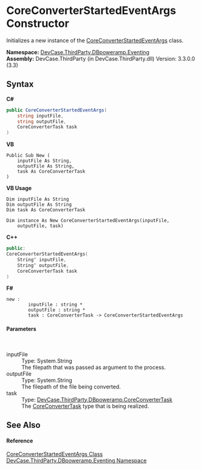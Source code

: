 # CoreConverterStartedEventArgs Constructor 
 

Initializes a new instance of the <a href="T_DevCase_ThirdParty_DBpoweramp_Eventing_CoreConverterStartedEventArgs">CoreConverterStartedEventArgs</a> class.

**Namespace:**&nbsp;<a href="N_DevCase_ThirdParty_DBpoweramp_Eventing">DevCase.ThirdParty.DBpoweramp.Eventing</a><br />**Assembly:**&nbsp;DevCase.ThirdParty (in DevCase.ThirdParty.dll) Version: 3.3.0.0 (3.3)

## Syntax

**C#**<br />
``` C#
public CoreConverterStartedEventArgs(
	string inputFile,
	string outputFile,
	CoreConverterTask task
)
```

**VB**<br />
``` VB
Public Sub New ( 
	inputFile As String,
	outputFile As String,
	task As CoreConverterTask
)
```

**VB Usage**<br />
``` VB Usage
Dim inputFile As String
Dim outputFile As String
Dim task As CoreConverterTask

Dim instance As New CoreConverterStartedEventArgs(inputFile, 
	outputFile, task)
```

**C++**<br />
``` C++
public:
CoreConverterStartedEventArgs(
	String^ inputFile, 
	String^ outputFile, 
	CoreConverterTask task
)
```

**F#**<br />
``` F#
new : 
        inputFile : string * 
        outputFile : string * 
        task : CoreConverterTask -> CoreConverterStartedEventArgs
```


#### Parameters
&nbsp;<dl><dt>inputFile</dt><dd>Type: System.String<br />The filepath that was passed as argument to the process.</dd><dt>outputFile</dt><dd>Type: System.String<br />The filepath of the file being converted.</dd><dt>task</dt><dd>Type: <a href="T_DevCase_ThirdParty_DBpoweramp_CoreConverterTask">DevCase.ThirdParty.DBpoweramp.CoreConverterTask</a><br />The <a href="T_DevCase_ThirdParty_DBpoweramp_CoreConverterTask">CoreConverterTask</a> type that is being realized.</dd></dl>

## See Also


#### Reference
<a href="T_DevCase_ThirdParty_DBpoweramp_Eventing_CoreConverterStartedEventArgs">CoreConverterStartedEventArgs Class</a><br /><a href="N_DevCase_ThirdParty_DBpoweramp_Eventing">DevCase.ThirdParty.DBpoweramp.Eventing Namespace</a><br />